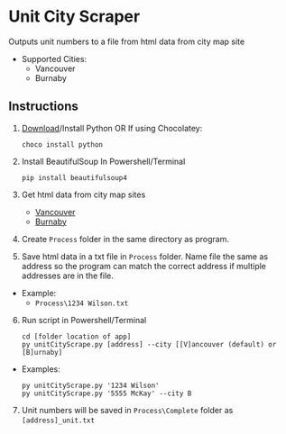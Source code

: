 # Unit City Scraper
Outputs unit numbers to a file from html data from city map site
- Supported Cities:
    - Vancouver
    - Burnaby

## Instructions

1. [Download](https://www.python.org/downloads/)/Install Python OR If using Chocolatey:
    ```
    choco install python
    ```

2. Install BeautifulSoup
In Powershell/Terminal
    ```
    pip install beautifulsoup4
    ```

3. Get html data from city map sites
    - [Vancouver](https://maps.vancouver.ca/property/#)
    - [Burnaby](https://gis.burnaby.ca/burnabymap/index.html)

4. Create ```Process``` folder in the same directory as program.

5. Save html data in a txt file in ```Process``` folder. Name file the same as address so the program can match the correct address if multiple addresses are in the file.
- Example: 
    - ```Process\1234 Wilson.txt```

6. Run script in Powershell/Terminal
    ```
    cd [folder location of app]
    py unitCityScrape.py [address] --city [[V]ancouver (default) or [B]urnaby]
    ```

- Examples:
    ```
    py unitCityScrape.py '1234 Wilson'
    py unitCityScrape.py '5555 McKay' --city B
    ```

7. Unit numbers will be saved in `Process\Complete` folder as `[address]_unit.txt`